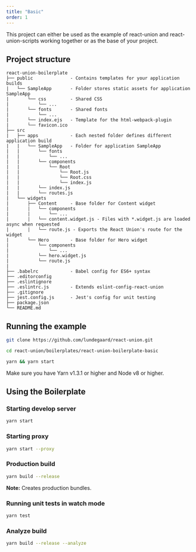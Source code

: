```yaml
---
title: "Basic"
order: 1
---
```


This project can either be used as the example of react-union and react-union-scripts working together or as the base of your project.

## Project structure

```
react-union-boilerplate
├── public 				- Contains templates for your application builds
|	└── SampleApp		- Folder stores static assets for application SampleApp
|		└── css			- Shared CSS
|			└── ...
|		└── fonts		- Shared fonts
|			└── ...
|		└── index.ejs 	- Template for the html-webpack-plugin
|		└── favicon.ico
├── src
|	├── apps			- Each nested folder defines different application build
|	|	└── SampleApp	- Folder for application SampleApp
|	|		└── fonts
|	|			└── ...
|	|		└── components
|	|			└── Root
|	|				└── Root.js
|	|				└── Root.css
|	|				└── index.js
|	|		└── index.js
|	|		└── routes.js
|	└── widgets
|		├── Content 	- Base folder for Content widget
|		|	└── components
|		|		└── ...
|		|	└── content.widget.js - Files with *.widget.js are loaded async when requested
|		|	└── route.js - Exports the React Union's route for the widget
|		└── Hero		- Base folder for Hero widget
|			└── components
|				└── ...
|			└── hero.widget.js
|			└── route.js
|
├── .babelrc 			- Babel config for ES6+ syntax
├── .editorconfig
├── .eslintignore
├── .eslintrc.js 		- Extends eslint-config-react-union
├── .gitignore
├── jest.config.js 		- Jest's config for unit testing
├── package.json
└── README.md
```

## Running the example

```sh
git clone https://github.com/lundegaard/react-union.git

cd react-union/boilerplates/react-union-boilerplate-basic

yarn && yarn start
```

Make sure you have Yarn v1.3.1 or higher and Node v8 or higher.

## Using the Boilerplate

### Starting develop server

```sh
yarn start
```

### Starting proxy

```sh
yarn start --proxy
```

### Production build

```sh
yarn build --release
```

**Note:** Creates production bundles.

### Running unit tests in watch mode

```sh
yarn test
```

### Analyze build

```sh
yarn build --release --analyze
```
